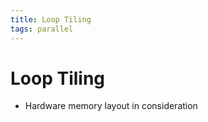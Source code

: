 ```yaml
---
title: Loop Tiling
tags: parallel
---
```


# Loop Tiling
- Hardware memory layout in consideration














